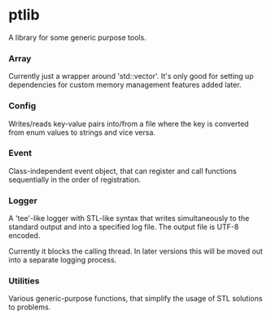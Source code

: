 # ptlib

A library for some generic purpose tools.

### Array

Currently just a wrapper around 'std::vector'. It's only good for setting up dependencies for custom memory management features added later.

### Config

Writes/reads key-value pairs into/from a file where the key is converted from enum values to strings and vice versa.


### Event

Class-independent event object, that can register and call functions sequentially in the order of registration.

### Logger

A 'tee'-like logger with STL-like syntax that writes simultaneously to the standard output and into a specified log file. The output file is UTF-8 encoded.

Currently it blocks the calling thread.
In later versions this will be moved out into a separate logging process.

### Utilities

Various generic-purpose functions, that simplify the usage of STL solutions to problems.
